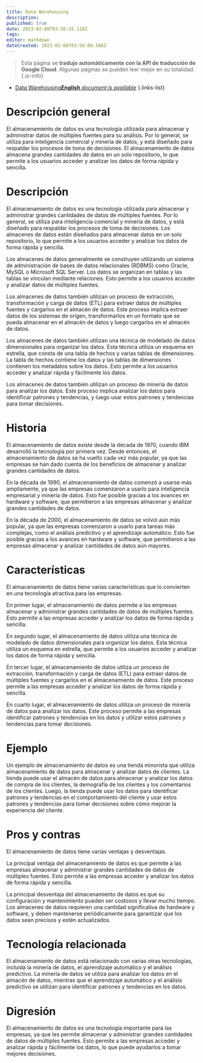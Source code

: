 ```yaml
---
title: Data Warehousing
description: 
published: true
date: 2023-02-08T03:56:15.118Z
tags: 
editor: markdown
dateCreated: 2023-02-08T03:56:08.566Z
---
```


> Esta página se **tradujo automáticamente con la API de traducción de Google Cloud**.
Algunas páginas se pueden leer mejor en su totalidad.{.is-info}



- [Data Warehousing***English** document is available*](/en/Knowledge-base/Dictionary/data-warehousing)
{.links-list}


# Descripción general
El almacenamiento de datos es una tecnología utilizada para almacenar y administrar datos de múltiples fuentes para su análisis. Por lo general, se utiliza para inteligencia comercial y minería de datos, y está diseñado para respaldar los procesos de toma de decisiones. El almacenamiento de datos almacena grandes cantidades de datos en un solo repositorio, lo que permite a los usuarios acceder y analizar los datos de forma rápida y sencilla.

# Descripción
El almacenamiento de datos es una tecnología utilizada para almacenar y administrar grandes cantidades de datos de múltiples fuentes. Por lo general, se utiliza para inteligencia comercial y minería de datos, y está diseñado para respaldar los procesos de toma de decisiones. Los almacenes de datos están diseñados para almacenar datos en un solo repositorio, lo que permite a los usuarios acceder y analizar los datos de forma rápida y sencilla.

Los almacenes de datos generalmente se construyen utilizando un sistema de administración de bases de datos relacionales (RDBMS) como Oracle, MySQL o Microsoft SQL Server. Los datos se organizan en tablas y las tablas se vinculan mediante relaciones. Esto permite a los usuarios acceder y analizar datos de múltiples fuentes.

Los almacenes de datos también utilizan un proceso de extracción, transformación y carga de datos (ETL) para extraer datos de múltiples fuentes y cargarlos en el almacén de datos. Este proceso implica extraer datos de los sistemas de origen, transformarlos en un formato que se pueda almacenar en el almacén de datos y luego cargarlos en el almacén de datos.

Los almacenes de datos también utilizan una técnica de modelado de datos dimensionales para organizar los datos. Esta técnica utiliza un esquema en estrella, que consta de una tabla de hechos y varias tablas de dimensiones. La tabla de hechos contiene los datos y las tablas de dimensiones contienen los metadatos sobre los datos. Esto permite a los usuarios acceder y analizar rápida y fácilmente los datos.

Los almacenes de datos también utilizan un proceso de minería de datos para analizar los datos. Este proceso implica analizar los datos para identificar patrones y tendencias, y luego usar estos patrones y tendencias para tomar decisiones.

# Historia
El almacenamiento de datos existe desde la década de 1970, cuando IBM desarrolló la tecnología por primera vez. Desde entonces, el almacenamiento de datos se ha vuelto cada vez más popular, ya que las empresas se han dado cuenta de los beneficios de almacenar y analizar grandes cantidades de datos.

En la década de 1990, el almacenamiento de datos comenzó a usarse más ampliamente, ya que las empresas comenzaron a usarlo para inteligencia empresarial y minería de datos. Esto fue posible gracias a los avances en hardware y software, que permitieron a las empresas almacenar y analizar grandes cantidades de datos.

En la década de 2000, el almacenamiento de datos se volvió aún más popular, ya que las empresas comenzaron a usarlo para tareas más complejas, como el análisis predictivo y el aprendizaje automático. Esto fue posible gracias a los avances en hardware y software, que permitieron a las empresas almacenar y analizar cantidades de datos aún mayores.

# Características
El almacenamiento de datos tiene varias características que lo convierten en una tecnología atractiva para las empresas.

En primer lugar, el almacenamiento de datos permite a las empresas almacenar y administrar grandes cantidades de datos de múltiples fuentes. Esto permite a las empresas acceder y analizar los datos de forma rápida y sencilla.

En segundo lugar, el almacenamiento de datos utiliza una técnica de modelado de datos dimensionales para organizar los datos. Esta técnica utiliza un esquema en estrella, que permite a los usuarios acceder y analizar los datos de forma rápida y sencilla.

En tercer lugar, el almacenamiento de datos utiliza un proceso de extracción, transformación y carga de datos (ETL) para extraer datos de múltiples fuentes y cargarlos en el almacenamiento de datos. Este proceso permite a las empresas acceder y analizar los datos de forma rápida y sencilla.

En cuarto lugar, el almacenamiento de datos utiliza un proceso de minería de datos para analizar los datos. Este proceso permite a las empresas identificar patrones y tendencias en los datos y utilizar estos patrones y tendencias para tomar decisiones.

# Ejemplo
Un ejemplo de almacenamiento de datos es una tienda minorista que utiliza almacenamiento de datos para almacenar y analizar datos de clientes. La tienda puede usar el almacén de datos para almacenar y analizar los datos de compra de los clientes, la demografía de los clientes y los comentarios de los clientes. Luego, la tienda puede usar los datos para identificar patrones y tendencias en el comportamiento del cliente y usar estos patrones y tendencias para tomar decisiones sobre cómo mejorar la experiencia del cliente.

# Pros y contras
El almacenamiento de datos tiene varias ventajas y desventajas.

La principal ventaja del almacenamiento de datos es que permite a las empresas almacenar y administrar grandes cantidades de datos de múltiples fuentes. Esto permite a las empresas acceder y analizar los datos de forma rápida y sencilla.

La principal desventaja del almacenamiento de datos es que su configuración y mantenimiento pueden ser costosos y llevar mucho tiempo. Los almacenes de datos requieren una cantidad significativa de hardware y software, y deben mantenerse periódicamente para garantizar que los datos sean precisos y estén actualizados.

# Tecnología relacionada
El almacenamiento de datos está relacionado con varias otras tecnologías, incluida la minería de datos, el aprendizaje automático y el análisis predictivo. La minería de datos se utiliza para analizar los datos en el almacén de datos, mientras que el aprendizaje automático y el análisis predictivo se utilizan para identificar patrones y tendencias en los datos.

# Digresión
El almacenamiento de datos es una tecnología importante para las empresas, ya que les permite almacenar y administrar grandes cantidades de datos de múltiples fuentes. Esto permite a las empresas acceder y analizar rápida y fácilmente los datos, lo que puede ayudarlos a tomar mejores decisiones.